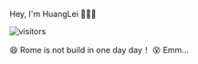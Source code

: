 Hey, I'm HuangLei 👏👏👏

![visitors](https://visitor-badge.glitch.me/badge?page_id=https://github.com/ihuanglei.my)

😄 Rome is not build in one day day！ 😵 Emm...
